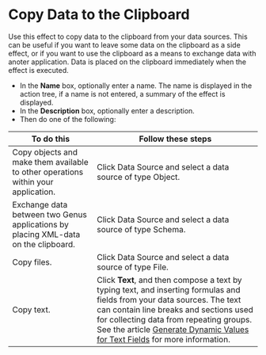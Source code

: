 # Copy Data to the Clipboard

Use this effect to copy data to the clipboard from your data sources. This can be useful if you want to leave some data on the clipboard as a side effect, or if you want to use the clipboard as a means to exchange data with anoter application. Data is placed on the clipboard immediately when the effect is executed.

*   In the **Name** box, optionally enter a name. The name is displayed in the action tree, if a name is not entered, a summary of the effect is displayed.
*   In the **Description** box, optionally enter a description.
*   Then do one of the following:

To do this                                                                         | Follow these steps                                         |
-----------------------------------------------------------------------------------|------------------------------------------------------------|
Copy objects and make them available to other operations within your application.  | Click Data Source and select a data source of type Object. |
Exchange data between two Genus applications by placing XML-data on the clipboard. | Click Data Source and select a data source of type Schema. |
Copy files.                                                                        | Click Data Source and select a data source of type File.   |
Copy text.                                                                         | Click **Text**, and then compose a text by typing text, and inserting formulas and fields from your data sources. The text can contain line breaks and sections used for collecting data from repeating groups. See the article [Generate Dynamic Values for Text Fields](../generate-dynamic-values-for-text-fields.md "Generate Dynamic Values for Text Fields") for more information. |
